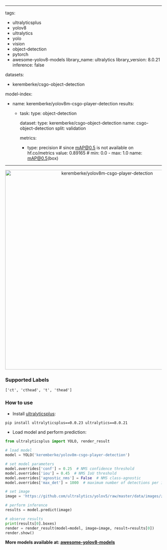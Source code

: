  
---
tags:
- ultralyticsplus
- yolov8
- ultralytics
- yolo
- vision
- object-detection
- pytorch
- awesome-yolov8-models
library_name: ultralytics
library_version: 8.0.21
inference: false

datasets:
- keremberke/csgo-object-detection

model-index:
- name: keremberke/yolov8m-csgo-player-detection
  results:
  - task:
      type: object-detection

    dataset:
      type: keremberke/csgo-object-detection
      name: csgo-object-detection
      split: validation

    metrics:
      - type: precision  # since mAP@0.5 is not available on hf.co/metrics
        value: 0.89165  # min: 0.0 - max: 1.0
        name: mAP@0.5(box)
---

<div align="center">
  <img width="640" alt="keremberke/yolov8m-csgo-player-detection" src="https://huggingface.co/keremberke/yolov8m-csgo-player-detection/resolve/main/thumbnail.jpg">
</div>

### Supported Labels

```
['ct', 'cthead', 't', 'thead']
```

### How to use

- Install [ultralyticsplus](https://github.com/fcakyon/ultralyticsplus):

```bash
pip install ultralyticsplus==0.0.23 ultralytics==8.0.21
```

- Load model and perform prediction:

```python
from ultralyticsplus import YOLO, render_result

# load model
model = YOLO('keremberke/yolov8m-csgo-player-detection')

# set model parameters
model.overrides['conf'] = 0.25  # NMS confidence threshold
model.overrides['iou'] = 0.45  # NMS IoU threshold
model.overrides['agnostic_nms'] = False  # NMS class-agnostic
model.overrides['max_det'] = 1000  # maximum number of detections per image

# set image
image = 'https://github.com/ultralytics/yolov5/raw/master/data/images/zidane.jpg'

# perform inference
results = model.predict(image)

# observe results
print(results[0].boxes)
render = render_result(model=model, image=image, result=results[0])
render.show()
```

**More models available at: [awesome-yolov8-models](https://yolov8.xyz)**